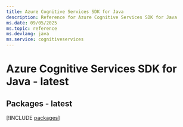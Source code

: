 ```yaml
---
title: Azure Cognitive Services SDK for Java
description: Reference for Azure Cognitive Services SDK for Java
ms.date: 09/05/2025
ms.topic: reference
ms.devlang: java
ms.service: cognitiveservices
---
```

# Azure Cognitive Services SDK for Java - latest
## Packages - latest
[!INCLUDE [packages](cognitive-services-index.md)]
